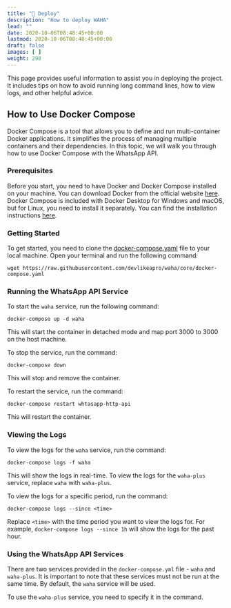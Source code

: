 ```yaml
---
title: "🚀 Deploy"
description: "How to deploy WAHA"
lead: ""
date: 2020-10-06T08:48:45+00:00
lastmod: 2020-10-06T08:48:45+00:00
draft: false
images: [ ]
weight: 298
---
```


This page provides useful information to assist you in deploying the project.
It includes tips on how to avoid running long command lines, how to view logs, and other helpful advice.

## How to Use Docker Compose

Docker Compose is a tool that allows you to define and run multi-container Docker applications. It simplifies the
process of managing multiple containers and their dependencies. In this topic, we will walk you through how to use
Docker Compose with the WhatsApp API.

### Prerequisites

Before you start, you need to have Docker and Docker Compose installed on your machine. You can download Docker from the
official website [here](https://www.docker.com/products/docker-desktop). Docker Compose is included with Docker Desktop
for Windows and macOS, but for Linux, you need to install it separately. You can find the installation
instructions [here](https://docs.docker.com/compose/install/).

### Getting Started

To get started, you need to clone the [docker-compose.yaml](https://github.com/devlikeapro/waha/blob/core/docker-compose.yaml) file to your local machine.
Open your terminal and run the following command:

```
wget https://raw.githubusercontent.com/devlikeapro/waha/core/docker-compose.yaml
```

### Running the WhatsApp API Service

To start the `waha` service, run the following command:

```
docker-compose up -d waha
```

This will start the container in detached mode and map port 3000 to 3000 on the host machine.

To stop the service, run the command:

```
docker-compose down
```

This will stop and remove the container.

To restart the service, run the command:

```
docker-compose restart whtasapp-http-api
```

This will restart the container.

### Viewing the Logs

To view the logs for the `waha` service, run the command:

```
docker-compose logs -f waha
```

This will show the logs in real-time. To view the logs for the `waha-plus` service,
replace `waha` with `waha-plus`.

To view the logs for a specific period, run the command:

```
docker-compose logs --since <time>
```

Replace `<time>` with the time period you want to view the logs for. For example, `docker-compose logs --since 1h` will
show the logs for the past hour.

### Using the WhatsApp API Services

There are two services provided in the `docker-compose.yml` file - `waha` and `waha-plus`.
It is important to note that these services must not be run at the same time.
By default, the `waha` service will be used.

To use the `waha-plus` service, you need to specify it in the command.


